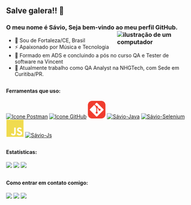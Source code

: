 <link rel="stylesheet" href="https://cdn.jsdelivr.net/gh/devicons/devicon@v2.15.1/devicon.min.css">

## Salve galera!! 👋
### O meu nome é Sávio, Seja bem-vindo ao meu perfil GitHub. <img src="https://raw.githubusercontent.com/MicaelliMedeiros/micaellimedeiros/master/image/computer-illustration.png" alt="ilustração de um computador" min-width="200px" max-width="200px" width="200px" align="right">

- 🔰 Sou de Fortaleza/CE, Brasil
- ⚡ Apaixonado por Música e Tecnologia
- 🧠 Formado em ADS e concluindo a pós no curso QA e Tester de software na Vincent
- 🏦 Atualmente trabalho como QA Analyst na NHGTech, com Sede em Curitiba/PR.

##

#### Ferramentas que uso:
[<img height="48px" width="48px" alt="Icone Postman" src="https://i.postimg.cc/QNyBTNVk/postman.png"/>](https://www.postman.com)
[<img height="48px" width="48px" alt="Icone GitHub" src="https://skillicons.dev/icons?i=github"/>](https://github.com/)
[<img height="48px" width="48px" alt="Icone Git" src="https://raw.githubusercontent.com/tandpfun/skill-icons/main/icons/Git.svg"/>](https://git-scm.com)
[<img height="48px" width="48px" alt="Sávio-Java" height="30" width="40" src="https://cdn.jsdelivr.net/gh/devicons/devicon/icons/java/java-original.svg">]()
[<img height="48px" width="48px" alt="Sávio-Selenium" height="30" width="40" src="https://cdn.jsdelivr.net/gh/devicons/devicon/icons/selenium/selenium-original.svg">]()
[<img height="48px" width="48px" alt="Sávio-Js" height="30" width="40" src="https://raw.githubusercontent.com/devicons/devicon/master/icons/javascript/javascript-plain.svg">]()
[<img height="48px" width="48px" alt="Sávio-Js" height="30" width="40" src="https://i.postimg.cc/65cSvjc7/appium-svgrepo-com.png">]()

## 

#### Estatísticas:

<div>
<img loading="lazy" height="180em" src="https://github-readme-stats.vercel.app/api/top-langs/?username=SavioHolanda&layout=compact&langs_count=7&theme=radical"/>
<img loading="lazy" height="180em" src="https://github-readme-stats.vercel.app/api/?username=SavioHolanda&how_icons=true&include_all_commits=true&theme=radical"/>
<img loading="lazy" height="180em" src="http://github-readme-streak-stats.herokuapp.com/?user=SavioHolanda&amp;theme=radical">
</div>

##

#### Como entrar em contato comigo:

<div>
<a href="https://instagram.com/s4vio4" target="_blank"><img src="https://img.shields.io/badge/-Instagram-%23E4405F?style=for-the-badge&logo=instagram&logoColor=white" target="_blank"></a>
<a href="https://www.linkedin.com/in/savio-holanda/" target="_blank"><img src="https://img.shields.io/badge/-LinkedIn-%230077B5?style=for-the-badge&logo=linkedin&logoColor=white" target="_blank"></a>
<a href="mailto:savioborges2012@gmail.com"><img src="https://img.shields.io/badge/gmail-D14836?style=for-the-badge&logo=gmail&logoColor=white" target="_blank"></a>
</div>
